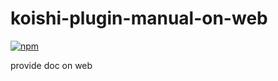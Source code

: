 # koishi-plugin-manual-on-web

[![npm](https://img.shields.io/npm/v/koishi-plugin-manual-on-web?style=flat-square)](https://www.npmjs.com/package/koishi-plugin-manual-on-web)

provide doc on web
